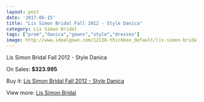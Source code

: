 ```yaml
---
layout: post
date: '2017-05-15'
title: "Lis Simon Bridal Fall 2012 - Style Danica"
category: Lis Simon Bridal
tags: ["prom","danica","gowns","style","dresses"]
image: http://www.idealgown.com/12138-thickbox_default/lis-simon-bridal-fall-2012-style-danica.jpg
---
```

Lis Simon Bridal Fall 2012 - Style Danica

On Sales: **$323.995**
<a href="https://www.idealgown.com/en/lis-simon-bridal/4917-lis-simon-bridal-fall-2012-style-danica.html"><amp-img layout="responsive" width="600" height="600" src="//www.idealgown.com/12138-thickbox_default/lis-simon-bridal-fall-2012-style-danica.jpg" alt="Lis Simon Bridal Fall 2012 - Style Danica 0" /></a>
<a href="https://www.idealgown.com/en/lis-simon-bridal/4917-lis-simon-bridal-fall-2012-style-danica.html"><amp-img layout="responsive" width="600" height="600" src="//www.idealgown.com/12141-thickbox_default/lis-simon-bridal-fall-2012-style-danica.jpg" alt="Lis Simon Bridal Fall 2012 - Style Danica 1" /></a>
<a href="https://www.idealgown.com/en/lis-simon-bridal/4917-lis-simon-bridal-fall-2012-style-danica.html"><amp-img layout="responsive" width="600" height="600" src="//www.idealgown.com/12140-thickbox_default/lis-simon-bridal-fall-2012-style-danica.jpg" alt="Lis Simon Bridal Fall 2012 - Style Danica 2" /></a>
<a href="https://www.idealgown.com/en/lis-simon-bridal/4917-lis-simon-bridal-fall-2012-style-danica.html"><amp-img layout="responsive" width="600" height="600" src="//www.idealgown.com/12139-thickbox_default/lis-simon-bridal-fall-2012-style-danica.jpg" alt="Lis Simon Bridal Fall 2012 - Style Danica 3" /></a>

Buy it: [Lis Simon Bridal Fall 2012 - Style Danica](https://www.idealgown.com/en/lis-simon-bridal/4917-lis-simon-bridal-fall-2012-style-danica.html "Lis Simon Bridal Fall 2012 - Style Danica")

View more: [Lis Simon Bridal](https://www.idealgown.com/en/62-lis-simon-bridal "Lis Simon Bridal")